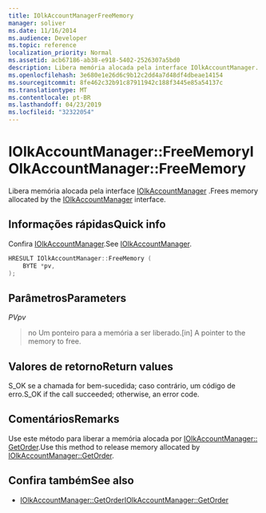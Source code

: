 ```yaml
---
title: IOlkAccountManagerFreeMemory
manager: soliver
ms.date: 11/16/2014
ms.audience: Developer
ms.topic: reference
localization_priority: Normal
ms.assetid: acb67186-ab38-e918-5402-2526307a5bd0
description: Libera memória alocada pela interface IOlkAccountManager.
ms.openlocfilehash: 3e680e1e26d6c9b12c2dd4a7d48df4dbeae14154
ms.sourcegitcommit: 8fe462c32b91c87911942c188f3445e85a54137c
ms.translationtype: MT
ms.contentlocale: pt-BR
ms.lasthandoff: 04/23/2019
ms.locfileid: "32322054"
---
```

# <a name="iolkaccountmanagerfreememory"></a><span data-ttu-id="1fd51-103">IOlkAccountManager::FreeMemory</span><span class="sxs-lookup"><span data-stu-id="1fd51-103">IOlkAccountManager::FreeMemory</span></span>

<span data-ttu-id="1fd51-104">Libera memória alocada pela interface [IOlkAccountManager](iolkaccountmanager.md) .</span><span class="sxs-lookup"><span data-stu-id="1fd51-104">Frees memory allocated by the [IOlkAccountManager](iolkaccountmanager.md) interface.</span></span> 
  
## <a name="quick-info"></a><span data-ttu-id="1fd51-105">Informações rápidas</span><span class="sxs-lookup"><span data-stu-id="1fd51-105">Quick info</span></span>

<span data-ttu-id="1fd51-106">Confira [IOlkAccountManager](iolkaccountmanager.md).</span><span class="sxs-lookup"><span data-stu-id="1fd51-106">See [IOlkAccountManager](iolkaccountmanager.md).</span></span>
  
```cpp
HRESULT IOlkAccountManager::FreeMemory (  
    BYTE *pv, 
);
```

## <a name="parameters"></a><span data-ttu-id="1fd51-107">Parâmetros</span><span class="sxs-lookup"><span data-stu-id="1fd51-107">Parameters</span></span>

<span data-ttu-id="1fd51-108">_PV_</span><span class="sxs-lookup"><span data-stu-id="1fd51-108">_pv_</span></span>
  
> <span data-ttu-id="1fd51-109">no Um ponteiro para a memória a ser liberado.</span><span class="sxs-lookup"><span data-stu-id="1fd51-109">[in] A pointer to the memory to free.</span></span>
    
## <a name="return-values"></a><span data-ttu-id="1fd51-110">Valores de retorno</span><span class="sxs-lookup"><span data-stu-id="1fd51-110">Return values</span></span>

<span data-ttu-id="1fd51-111">S_OK se a chamada for bem-sucedida; caso contrário, um código de erro.</span><span class="sxs-lookup"><span data-stu-id="1fd51-111">S_OK if the call succeeded; otherwise, an error code.</span></span>
  
## <a name="remarks"></a><span data-ttu-id="1fd51-112">Comentários</span><span class="sxs-lookup"><span data-stu-id="1fd51-112">Remarks</span></span>

<span data-ttu-id="1fd51-113">Use este método para liberar a memória alocada por [IOlkAccountManager:: GetOrder](iolkaccountmanager-getorder.md).</span><span class="sxs-lookup"><span data-stu-id="1fd51-113">Use this method to release memory allocated by [IOlkAccountManager::GetOrder](iolkaccountmanager-getorder.md).</span></span>
  
## <a name="see-also"></a><span data-ttu-id="1fd51-114">Confira também</span><span class="sxs-lookup"><span data-stu-id="1fd51-114">See also</span></span>

- [<span data-ttu-id="1fd51-115">IOlkAccountManager::GetOrder</span><span class="sxs-lookup"><span data-stu-id="1fd51-115">IOlkAccountManager::GetOrder</span></span>](iolkaccountmanager-getorder.md)

